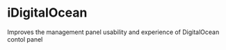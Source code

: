 # iDigitalOcean
Improves the management panel usability and experience of DigitalOcean contol panel
